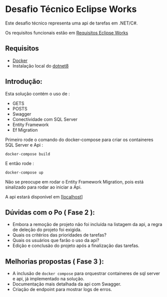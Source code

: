 # Desafio Técnico Eclipse Works

Este desafio técnico representa uma api de tarefas em .NET/C#.

Os requisitos funcionais estão em [Requisitos Eclipse Works](https://meteor-ocelot-f0d.notion.site/NET-C-5281edbec2e4480d98552e5ca0242c5b )

## Requisitos
- [Docker](https://www.docker.com/)
- Instalação local do [dotnet8](https://dotnet.microsoft.com/en-us/download/dotnet/8.0)

## Introdução:

Esta solução contém o uso de :
- GETS
- POSTS
- Swagger
- Conectividade com SQL Server
- Entity Framework
- Ef Migration

Primeiro rode o comando do docker-compose para criar os containeres SQL Server e Api :

```
docker-compose build
```

E então rode :

```
docker-compose up
```

Não se preocupe em rodar o Entity Framework Migration, pois está sinalizado para rodar ao iniciar a Api.

A api estará disponível em [[localhost](http://localhost:8888:80)]

## Dúvidas com o Po ( Fase 2 ):

- Embora a remoção de projeto não foi incluída na listagem da api, a regra de deleção do projeto foi exigida.
- Quais os critérios das prioridades de tarefas?
- Quais os usuários que farão o uso da api?
- Edição e conclusão do projeto após a finalização das tarefas.

## Melhorias propostas ( Fase 3 ):

-  A inclusão de `docker compose` para orquestrar containeres de sql server e api, já implementado na solução.
-  Documentação mais detalhada da api com Swagger.
-  Criação de endpoint para mostrar logs de erros.
